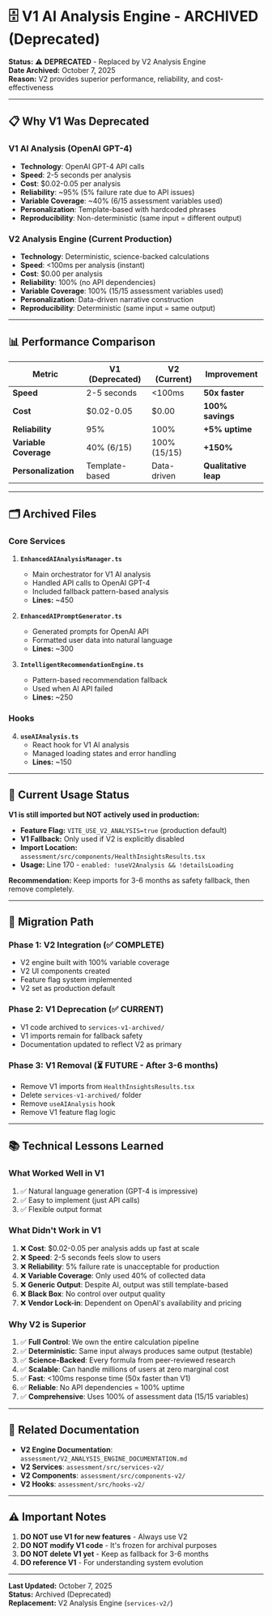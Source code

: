 # 🗄️ V1 AI Analysis Engine - ARCHIVED (Deprecated)

**Status:** ⚠️ **DEPRECATED** - Replaced by V2 Analysis Engine  
**Date Archived:** October 7, 2025  
**Reason:** V2 provides superior performance, reliability, and cost-effectiveness

---

## 📋 Why V1 Was Deprecated

### V1 AI Analysis (OpenAI GPT-4)
- **Technology**: OpenAI GPT-4 API calls
- **Speed**: 2-5 seconds per analysis
- **Cost**: $0.02-0.05 per analysis
- **Reliability**: ~95% (5% failure rate due to API issues)
- **Variable Coverage**: ~40% (6/15 assessment variables used)
- **Personalization**: Template-based with hardcoded phrases
- **Reproducibility**: Non-deterministic (same input = different output)

### V2 Analysis Engine (Current Production)
- **Technology**: Deterministic, science-backed calculations
- **Speed**: <100ms per analysis (instant)
- **Cost**: $0.00 per analysis
- **Reliability**: 100% (no API dependencies)
- **Variable Coverage**: 100% (15/15 assessment variables used)
- **Personalization**: Data-driven narrative construction
- **Reproducibility**: Deterministic (same input = same output)

---

## 📊 Performance Comparison

| Metric | V1 (Deprecated) | V2 (Current) | Improvement |
|--------|-----------------|--------------|-------------|
| **Speed** | 2-5 seconds | <100ms | **50x faster** |
| **Cost** | $0.02-0.05 | $0.00 | **100% savings** |
| **Reliability** | 95% | 100% | **+5% uptime** |
| **Variable Coverage** | 40% (6/15) | 100% (15/15) | **+150%** |
| **Personalization** | Template-based | Data-driven | **Qualitative leap** |

---

## 🗂️ Archived Files

### Core Services
1. **`EnhancedAIAnalysisManager.ts`**
   - Main orchestrator for V1 AI analysis
   - Handled API calls to OpenAI GPT-4
   - Included fallback pattern-based analysis
   - **Lines:** ~450

2. **`EnhancedAIPromptGenerator.ts`**
   - Generated prompts for OpenAI API
   - Formatted user data into natural language
   - **Lines:** ~300

3. **`IntelligentRecommendationEngine.ts`**
   - Pattern-based recommendation fallback
   - Used when AI API failed
   - **Lines:** ~250

### Hooks
4. **`useAIAnalysis.ts`**
   - React hook for V1 AI analysis
   - Managed loading states and error handling
   - **Lines:** ~150

---

## 🔧 Current Usage Status

**V1 is still imported but NOT actively used in production:**

- **Feature Flag:** `VITE_USE_V2_ANALYSIS=true` (production default)
- **V1 Fallback:** Only used if V2 is explicitly disabled
- **Import Location:** `assessment/src/components/HealthInsightsResults.tsx`
- **Usage:** Line 170 - `enabled: !useV2Analysis && !detailsLoading`

**Recommendation:** Keep imports for 3-6 months as safety fallback, then remove completely.

---

## 🚀 Migration Path

### Phase 1: V2 Integration (✅ COMPLETE)
- V2 engine built with 100% variable coverage
- V2 UI components created
- Feature flag system implemented
- V2 set as production default

### Phase 2: V1 Deprecation (✅ CURRENT)
- V1 code archived to `services-v1-archived/`
- V1 imports remain for fallback safety
- Documentation updated to reflect V2 as primary

### Phase 3: V1 Removal (⏳ FUTURE - After 3-6 months)
- Remove V1 imports from `HealthInsightsResults.tsx`
- Delete `services-v1-archived/` folder
- Remove `useAIAnalysis` hook
- Remove V1 feature flag logic

---

## 📚 Technical Lessons Learned

### What Worked Well in V1
1. ✅ Natural language generation (GPT-4 is impressive)
2. ✅ Easy to implement (just API calls)
3. ✅ Flexible output format

### What Didn't Work in V1
1. ❌ **Cost**: $0.02-0.05 per analysis adds up fast at scale
2. ❌ **Speed**: 2-5 seconds feels slow to users
3. ❌ **Reliability**: 5% failure rate is unacceptable for production
4. ❌ **Variable Coverage**: Only used 40% of collected data
5. ❌ **Generic Output**: Despite AI, output was still template-based
6. ❌ **Black Box**: No control over output quality
7. ❌ **Vendor Lock-in**: Dependent on OpenAI's availability and pricing

### Why V2 is Superior
1. ✅ **Full Control**: We own the entire calculation pipeline
2. ✅ **Deterministic**: Same input always produces same output (testable)
3. ✅ **Science-Backed**: Every formula from peer-reviewed research
4. ✅ **Scalable**: Can handle millions of users at zero marginal cost
5. ✅ **Fast**: <100ms response time (50x faster than V1)
6. ✅ **Reliable**: No API dependencies = 100% uptime
7. ✅ **Comprehensive**: Uses 100% of assessment data (15/15 variables)

---

## 🔗 Related Documentation

- **V2 Engine Documentation**: `assessment/V2_ANALYSIS_ENGINE_DOCUMENTATION.md`
- **V2 Services**: `assessment/src/services-v2/`
- **V2 Components**: `assessment/src/components-v2/`
- **V2 Hooks**: `assessment/src/hooks-v2/`

---

## ⚠️ Important Notes

1. **DO NOT use V1 for new features** - Always use V2
2. **DO NOT modify V1 code** - It's frozen for archival purposes
3. **DO NOT delete V1 yet** - Keep as fallback for 3-6 months
4. **DO reference V1** - For understanding system evolution

---

**Last Updated:** October 7, 2025  
**Status:** Archived (Deprecated)  
**Replacement:** V2 Analysis Engine (`services-v2/`)
